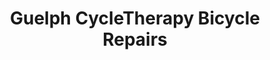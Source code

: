 ---
title: "Guelph CycleTherapy Bicycle Repairs"
url: /guelph/guelph-cycletherapy-bicycle-repairs/
shop: Fahrrad
---